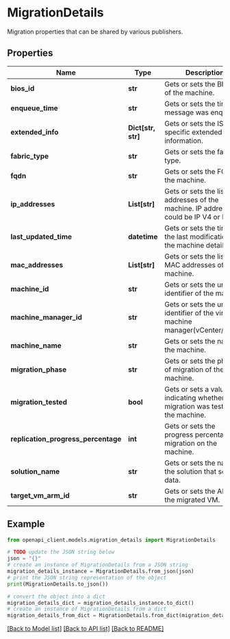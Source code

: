 # MigrationDetails

Migration properties that can be shared by various publishers.

## Properties

Name | Type | Description | Notes
------------ | ------------- | ------------- | -------------
**bios_id** | **str** | Gets or sets the BIOS ID of the machine. | [optional] 
**enqueue_time** | **str** | Gets or sets the time the message was enqueued. | [optional] 
**extended_info** | **Dict[str, str]** | Gets or sets the ISV specific extended information. | [optional] 
**fabric_type** | **str** | Gets or sets the fabric type. | [optional] 
**fqdn** | **str** | Gets or sets the FQDN of the machine. | [optional] 
**ip_addresses** | **List[str]** | Gets or sets the list of IP addresses of the machine. IP addresses could be IP V4 or IP V6. | [optional] 
**last_updated_time** | **datetime** | Gets or sets the time of the last modification of the machine details. | [optional] 
**mac_addresses** | **List[str]** | Gets or sets the list of MAC addresses of the machine. | [optional] 
**machine_id** | **str** | Gets or sets the unique identifier of the machine. | [optional] 
**machine_manager_id** | **str** | Gets or sets the unique identifier of the virtual machine manager(vCenter/VMM). | [optional] 
**machine_name** | **str** | Gets or sets the name of the machine. | [optional] 
**migration_phase** | **str** | Gets or sets the phase of migration of the machine. | [optional] 
**migration_tested** | **bool** | Gets or sets a value indicating whether migration was tested on the machine. | [optional] 
**replication_progress_percentage** | **int** | Gets or sets the progress percentage of migration on the machine. | [optional] 
**solution_name** | **str** | Gets or sets the name of the solution that sent the data. | [optional] 
**target_vm_arm_id** | **str** | Gets or sets the ARM id the migrated VM. | [optional] 

## Example

```python
from openapi_client.models.migration_details import MigrationDetails

# TODO update the JSON string below
json = "{}"
# create an instance of MigrationDetails from a JSON string
migration_details_instance = MigrationDetails.from_json(json)
# print the JSON string representation of the object
print(MigrationDetails.to_json())

# convert the object into a dict
migration_details_dict = migration_details_instance.to_dict()
# create an instance of MigrationDetails from a dict
migration_details_from_dict = MigrationDetails.from_dict(migration_details_dict)
```
[[Back to Model list]](../README.md#documentation-for-models) [[Back to API list]](../README.md#documentation-for-api-endpoints) [[Back to README]](../README.md)


